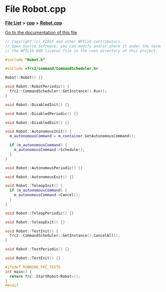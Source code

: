 

# File Robot.cpp

[**File List**](files.md) **>** [**cpp**](dir_fdf2b31f12d3ebb2f617242d0514024b.md) **>** [**Robot.cpp**](Robot_8cpp.md)

[Go to the documentation of this file](Robot_8cpp.md)


```C++
// Copyright (c) FIRST and other WPILib contributors.
// Open Source Software; you can modify and/or share it under the terms of
// the WPILib BSD license file in the root directory of this project.

#include "Robot.h"

#include <frc2/command/CommandScheduler.h>

Robot::Robot() {}

void Robot::RobotPeriodic() {
  frc2::CommandScheduler::GetInstance().Run();
}

void Robot::DisabledInit() {}

void Robot::DisabledPeriodic() {}

void Robot::DisabledExit() {}

void Robot::AutonomousInit() {
  m_autonomousCommand = m_container.GetAutonomousCommand();

  if (m_autonomousCommand) {
    m_autonomousCommand->Schedule();
  }
}

void Robot::AutonomousPeriodic() {}

void Robot::AutonomousExit() {}

void Robot::TeleopInit() {
  if (m_autonomousCommand) {
    m_autonomousCommand->Cancel();
  }
}

void Robot::TeleopPeriodic() {}

void Robot::TeleopExit() {}

void Robot::TestInit() {
  frc2::CommandScheduler::GetInstance().CancelAll();
}

void Robot::TestPeriodic() {}

void Robot::TestExit() {}

#ifndef RUNNING_FRC_TESTS
int main() {
  return frc::StartRobot<Robot>();
}
#endif
```



